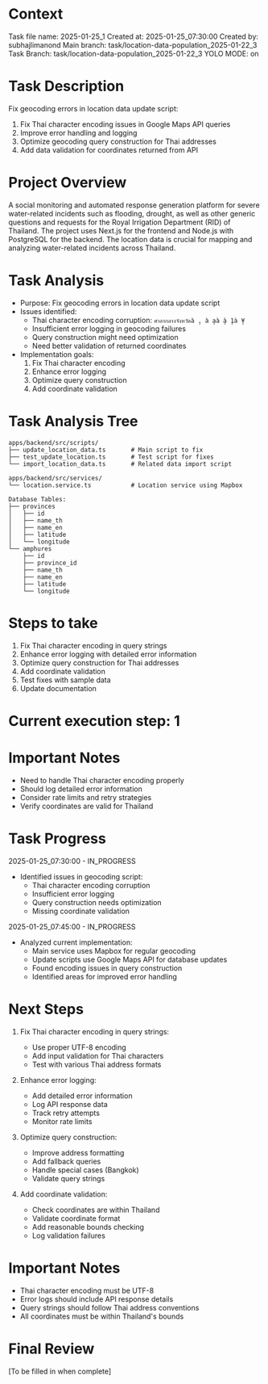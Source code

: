 # Context
Task file name: 2025-01-25_1
Created at: 2025-01-25_07:30:00
Created by: subhajlimanond
Main branch: task/location-data-population_2025-01-22_3
Task Branch: task/location-data-population_2025-01-22_3
YOLO MODE: on

# Task Description
Fix geocoding errors in location data update script:
1. Fix Thai character encoding issues in Google Maps API queries
2. Improve error handling and logging
3. Optimize geocoding query construction for Thai addresses
4. Add data validation for coordinates returned from API

# Project Overview
A social monitoring and automated response generation platform for severe water-related incidents such as flooding, drought, as well as other generic questions and requests for the Royal Irrigation Department (RID) of Thailand. The project uses Next.js for the frontend and Node.js with PostgreSQL for the backend. The location data is crucial for mapping and analyzing water-related incidents across Thailand.

# Task Analysis
- Purpose: Fix geocoding errors in location data update script
- Issues identified:
  - Thai character encoding corruption: `ศาลากลางจังหวัดà ̧. à ̧aà ̧à ̧1à ̧¥`
  - Insufficient error logging in geocoding failures
  - Query construction might need optimization
  - Need better validation of returned coordinates
- Implementation goals:
  1. Fix Thai character encoding
  2. Enhance error logging
  3. Optimize query construction
  4. Add coordinate validation

# Task Analysis Tree
```
apps/backend/src/scripts/
├── update_location_data.ts       # Main script to fix
├── test_update_location.ts       # Test script for fixes
└── import_location_data.ts       # Related data import script

apps/backend/src/services/
└── location.service.ts           # Location service using Mapbox

Database Tables:
├── provinces
│   ├── id
│   ├── name_th
│   ├── name_en
│   ├── latitude
│   └── longitude
└── amphures
    ├── id
    ├── province_id
    ├── name_th
    ├── name_en
    ├── latitude
    └── longitude
```

# Steps to take
1. Fix Thai character encoding in query strings
2. Enhance error logging with detailed error information
3. Optimize query construction for Thai addresses
4. Add coordinate validation
5. Test fixes with sample data
6. Update documentation

# Current execution step: 1

# Important Notes
- Need to handle Thai character encoding properly
- Should log detailed error information
- Consider rate limits and retry strategies
- Verify coordinates are valid for Thailand

# Task Progress
2025-01-25_07:30:00 - IN_PROGRESS
- Identified issues in geocoding script:
  - Thai character encoding corruption
  - Insufficient error logging
  - Query construction needs optimization
  - Missing coordinate validation

2025-01-25_07:45:00 - IN_PROGRESS
- Analyzed current implementation:
  - Main service uses Mapbox for regular geocoding
  - Update scripts use Google Maps API for database updates
  - Found encoding issues in query construction
  - Identified areas for improved error handling

# Next Steps
1. Fix Thai character encoding in query strings:
   - Use proper UTF-8 encoding
   - Add input validation for Thai characters
   - Test with various Thai address formats

2. Enhance error logging:
   - Add detailed error information
   - Log API response data
   - Track retry attempts
   - Monitor rate limits

3. Optimize query construction:
   - Improve address formatting
   - Add fallback queries
   - Handle special cases (Bangkok)
   - Validate query strings

4. Add coordinate validation:
   - Check coordinates are within Thailand
   - Validate coordinate format
   - Add reasonable bounds checking
   - Log validation failures

# Important Notes
- Thai character encoding must be UTF-8
- Error logs should include API response details
- Query strings should follow Thai address conventions
- All coordinates must be within Thailand's bounds

# Final Review
[To be filled in when complete] 